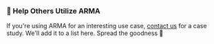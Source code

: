 ### 🏁 Help Others Utilize ARMA

If you're using ARMA for an interesting use case, [contact us](mailto:daniel@soaresmartins.com) for a case study. We'll add it to a list here. Spread the goodness 🎉

